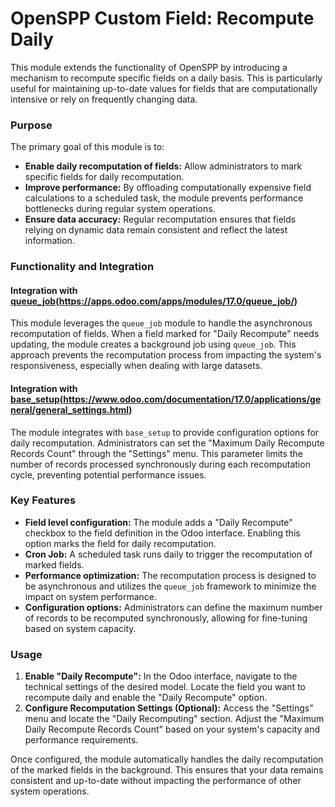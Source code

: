 # OpenSPP Custom Field: Recompute Daily

This module extends the functionality of OpenSPP by introducing a mechanism to recompute specific fields on a daily basis. This is particularly useful for maintaining up-to-date values for fields that are computationally intensive or rely on frequently changing data.

### Purpose

The primary goal of this module is to:

* **Enable daily recomputation of fields:**  Allow administrators to mark specific fields for daily recomputation.
* **Improve performance:** By offloading computationally expensive field calculations to a scheduled task, the module prevents performance bottlenecks during regular system operations.
* **Ensure data accuracy:**  Regular recomputation ensures that fields relying on dynamic data remain consistent and reflect the latest information.

### Functionality and Integration

#### Integration with [queue_job](queue_job)(https://apps.odoo.com/apps/modules/17.0/queue_job/)

This module leverages the `queue_job` module to handle the asynchronous recomputation of fields. When a field marked for "Daily Recompute" needs updating, the module creates a background job using `queue_job`. This approach prevents the recomputation process from impacting the system's responsiveness, especially when dealing with large datasets.

#### Integration with [base_setup](base_setup)(https://www.odoo.com/documentation/17.0/applications/general/general_settings.html)

The module integrates with `base_setup` to provide configuration options for daily recomputation. Administrators can set the "Maximum Daily Recompute Records Count" through the "Settings" menu. This parameter limits the number of records processed synchronously during each recomputation cycle, preventing potential performance issues.

### Key Features

* **Field level configuration:** The module adds a "Daily Recompute" checkbox to the field definition in the Odoo interface. Enabling this option marks the field for daily recomputation.
* **Cron Job:** A scheduled task runs daily to trigger the recomputation of marked fields.
* **Performance optimization:** The recomputation process is designed to be asynchronous and utilizes the `queue_job` framework to minimize the impact on system performance.
* **Configuration options:** Administrators can define the maximum number of records to be recomputed synchronously, allowing for fine-tuning based on system capacity.

### Usage

1. **Enable "Daily Recompute":** In the Odoo interface, navigate to the technical settings of the desired model. Locate the field you want to recompute daily and enable the "Daily Recompute" option.
2. **Configure Recomputation Settings (Optional):**  Access the "Settings" menu and locate the "Daily Recomputing" section. Adjust the "Maximum Daily Recompute Records Count" based on your system's capacity and performance requirements.

Once configured, the module automatically handles the daily recomputation of the marked fields in the background. This ensures that your data remains consistent and up-to-date without impacting the performance of other system operations. 
